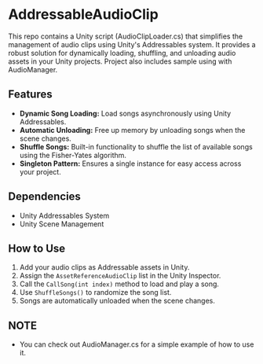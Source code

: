 # AddressableAudioClip
This repo contains a Unity script (AudioClipLoader.cs) that simplifies the management of audio clips using Unity's Addressables system. It provides a robust solution for dynamically loading, shuffling, and unloading audio assets in your Unity projects. Project also includes sample using with AudioManager.

## Features
- **Dynamic Song Loading:** Load songs asynchronously using Unity Addressables.
- **Automatic Unloading:** Free up memory by unloading songs when the scene changes.
- **Shuffle Songs:** Built-in functionality to shuffle the list of available songs using the Fisher-Yates algorithm.
- **Singleton Pattern:** Ensures a single instance for easy access across your project.

## Dependencies
- Unity Addressables System
- Unity Scene Management

## How to Use
1. Add your audio clips as Addressable assets in Unity.
2. Assign the `AssetReferenceAudioClip` list in the Unity Inspector.
3. Call the `CallSong(int index)` method to load and play a song.
4. Use `ShuffleSongs()` to randomize the song list.
5. Songs are automatically unloaded when the scene changes.

## NOTE
- You can check out AudioManager.cs for a simple example of how to use it.
